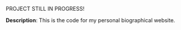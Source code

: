 PROJECT STILL IN PROGRESS!

<b>Description</b>: This is the code for my personal biographical website.
